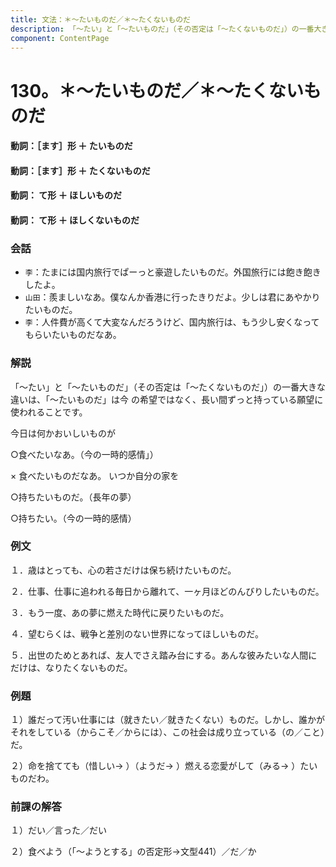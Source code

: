 ```yaml
---
title: 文法：＊～たいものだ／＊～たくないものだ
description: 「～たい」と「～たいものだ」（その否定は「～たくないものだ」）の一番大きな違いは、「～たいものだ」は今 の希望ではなく、長い間ずっと持っている願望に使われることです。
component: ContentPage
---
```



# 130。＊～たいものだ／＊～たくないものだ
#### 動詞：［ます］形 ＋ たいものだ
#### 動詞：［ます］形 ＋ たくないものだ
#### 動詞： て形 ＋ ほしいものだ
#### 動詞： て形 ＋ ほしくないものだ
### 会話
- `李`：たまには国内旅行でぱーっと豪遊したいものだ。外国旅行には飽き飽きしたよ。
- `山田`：羨ましいなあ。僕なんか香港に行ったきりだよ。少しは君にあやかりたいものだ。
- `李`：人件費が高くて大変なんだろうけど、国内旅行は、もう少し安くなってもらいたいものだなあ。
### 解説
「～たい」と「～たいものだ」（その否定は「～たくないものだ」）の一番大きな違いは、「～たいものだ」は今 の希望ではなく、長い間ずっと持っている願望に使われることです。

今日は何かおいしいものが

○食べたいなあ。（今の一時的感情」）

× 食べたいものだなあ。 いつか自分の家を

○持ちたいものだ。（長年の夢）

○持ちたい。（今の一時的感情）
### 例文
１．歳はとっても、心の若さだけは保ち続けたいものだ。

２．仕事、仕事に追われる毎日から離れて、一ヶ月ほどのんびりしたいものだ。

３．もう一度、あの夢に燃えた時代に戻りたいものだ。

４．望むらくは、戦争と差別のない世界になってほしいものだ。

５．出世のためとあれば、友人でさえ踏み台にする。あんな彼みたいな人間にだけは、なりたくないものだ。
### 例題
１）誰だって汚い仕事には（就きたい／就きたくない）ものだ。しかし、誰かがそれをしている（からこそ／からには）、この社会は成り立っている（の／こと）だ。

２）命を捨てても（惜しい→ ）（ようだ→ ）燃える恋愛がして（みる→ ）たいものだわ。
### 前課の解答
１）だい／言った／だい

２）食べよう（「～ようとする」の否定形→文型441）／だ／か
